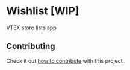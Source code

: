 # Wishlist [WIP]

VTEX store lists app


## Contributing

Check it out [how to contribute](https://github.com/vtex-apps/awesome-io#contributing) with this project. 

